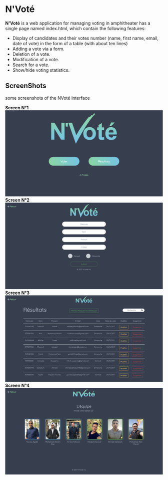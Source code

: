 # N'Voté


**N'Voté** is a web application for managing voting in amphitheater has a single page named index.html, which contain the following features:

* Display of candidates and their votes number  (name, first name, email, date of vote) in the form of a table (with about ten lines) 
* Adding a vote via a form. 
* Deletion of a vote.
* Modification of a vote.
* Search for a vote.
* Show/hide voting statistics.
## ScreenShots
some screenshots of the NVoté interface

**Screen N°1**
![NVote Structure](/Screens/Screen1.png)
**Screen N°2**
![NVote Structure](/Screens/Screen2.png)
**Screen N°3**
![NVote Structure](/Screens/Screen3.png)
**Screen N°4**
![NVote Structure](/Screens/Screen4.png)